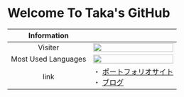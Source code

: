 # Welcome To Taka's GitHub

| Information ||
|:----:|:----|
|Visiter|<img src="https://gorgeous-arrow-quarter.glitch.me/api/v1/visiter.svg?color=tomato" width="100%">|
|Most Used Languages|<img src="https://gorgeous-arrow-quarter.glitch.me/api/v1/github.svg?account=taka1156&bgcolor=none" height="90%" width="100%">|
|link| ・ <a href="https://takasportfoliosite.netlify.app">ポートフォリオサイト</a><br /> ・ <a href="https://takatechblog.netlify.app">ブログ</a>|
